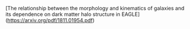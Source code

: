 [The relationship between the morphology and kinematics of galaxies and its dependence on dark matter halo structure in EAGLE] (https://arxiv.org/pdf/1811.01954.pdf)
